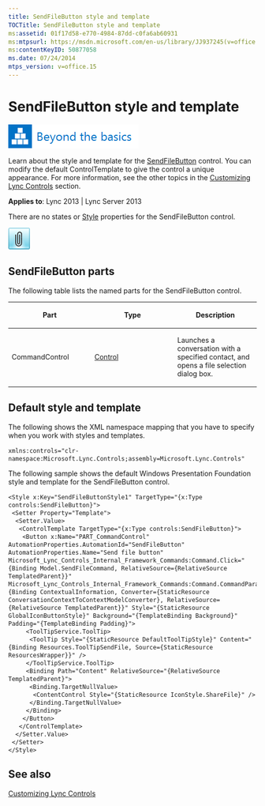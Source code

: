 ```yaml
---
title: SendFileButton style and template
TOCTitle: SendFileButton style and template
ms:assetid: 01f17d58-e770-4984-87dd-c0fa6ab60931
ms:mtpsurl: https://msdn.microsoft.com/en-us/library/JJ937245(v=office.15)
ms:contentKeyID: 50877058
ms.date: 07/24/2014
mtps_version: v=office.15
---
```


# SendFileButton style and template

![Beyond the basics topic](images/JJ937254.mod_icon_beyondbasics_long(Office.15).png "Beyond the basics topic")

Learn about the style and template for the [SendFileButton](https://msdn.microsoft.com/en-us/library/hh347610\(v=office.15\)) control. You can modify the default ControlTemplate to give the control a unique appearance. For more information, see the other topics in the [Customizing Lync Controls](customizing-lync-controls.md) section.



**Applies to**: Lync 2013 | Lync Server 2013



There are no states or [Style](http://msdn.microsoft.com/en-us/library/system.windows.style\(vs.95\).aspx) properties for the SendFileButton control.

![SendFileButton Control](images/JJ945566.SendFileButtonControl(Office.15).png "SendFileButton Control")

## SendFileButton parts

The following table lists the named parts for the SendFileButton control.

<table>
<colgroup>
<col style="width: 33%" />
<col style="width: 33%" />
<col style="width: 33%" />
</colgroup>
<thead>
<tr class="header">
<th><p>Part</p></th>
<th><p>Type</p></th>
<th><p>Description</p></th>
</tr>
</thead>
<tbody>
<tr class="odd">
<td><p>CommandControl</p></td>
<td><p><a href="http://msdn.microsoft.com/en-us/library/system.windows.controls.control.aspx">Control</a></p></td>
<td><p>Launches a conversation with a specified contact, and opens a file selection dialog box.</p></td>
</tr>
</tbody>
</table>

## Default style and template

The following shows the XML namespace mapping that you have to specify when you work with styles and templates.

    xmlns:controls="clr-namespace:Microsoft.Lync.Controls;assembly=Microsoft.Lync.Controls"

The following sample shows the default Windows Presentation Foundation style and template for the SendFileButton control.

    <Style x:Key="SendFileButtonStyle1" TargetType="{x:Type controls:SendFileButton}">
     <Setter Property="Template">
      <Setter.Value>
       <ControlTemplate TargetType="{x:Type controls:SendFileButton}">
        <Button x:Name="PART_CommandControl" AutomationProperties.AutomationId="SendFileButton" AutomationProperties.Name="Send file button" Microsoft_Lync_Controls_Internal_Framework_Commands:Command.Click="{Binding Model.SendFileCommand, RelativeSource={RelativeSource TemplatedParent}}" Microsoft_Lync_Controls_Internal_Framework_Commands:Command.CommandParameter="{Binding ContextualInformation, Converter={StaticResource ConversationContextToContextModelConverter}, RelativeSource={RelativeSource TemplatedParent}}" Style="{StaticResource GlobalIconButtonStyle}" Background="{TemplateBinding Background}" Padding="{TemplateBinding Padding}">
         <ToolTipService.ToolTip>
          <ToolTip Style="{StaticResource DefaultToolTipStyle}" Content="{Binding Resources.ToolTipSendFile, Source={StaticResource ResourcesWrapper}}" />
         </ToolTipService.ToolTip>
         <Binding Path="Content" RelativeSource="{RelativeSource TemplatedParent}">
          <Binding.TargetNullValue>
           <ContentControl Style="{StaticResource IconStyle.ShareFile}" />
          </Binding.TargetNullValue>
         </Binding>
        </Button>
       </ControlTemplate>
      </Setter.Value>
     </Setter>
    </Style>

## See also

[Customizing Lync Controls](customizing-lync-controls.md)

